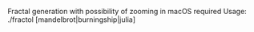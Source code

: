 Fractal generation with possibility of zooming in
macOS required
Usage: ./fractol [mandelbrot|burningship|julia]
